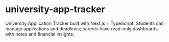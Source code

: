 # university-app-tracker
University Application Tracker built with Next.js + TypeScript. Students can manage applications and deadlines; parents have read-only dashboards with notes and financial insights.

